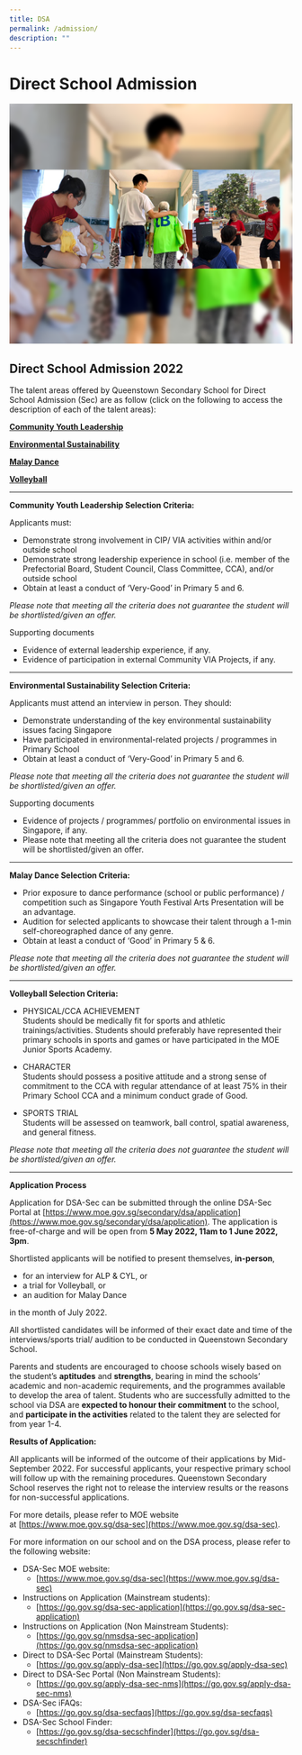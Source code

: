 ```yaml
---
title: DSA
permalink: /admission/
description: ""
---
```

Direct School Admission
=======================
![](/images/School%20Links/DSA_Pic3.png)


**Direct School Admission 2022**
--------------------------------

The talent areas offered by Queenstown Secondary School for Direct School Admission (Sec) are as follow (click on the following to access the description of each of the talent areas):

[**Community Youth Leadership**](https://staging.d33coz43hxnqna.amplifyapp.com/quick-links/school-links/learning-for-life-programme/)

[**Environmental Sustainability**](https://staging.d33coz43hxnqna.amplifyapp.com/quick-links/school-links/applied-learning-programme/)

[**Malay Dance**](https://staging.d33coz43hxnqna.amplifyapp.com/quick-links/school-links/malay-dance/)

[**Volleyball**](https://staging.d33coz43hxnqna.amplifyapp.com/quick-links/school-links/volleyball/)

----------------

**Community Youth Leadership Selection Criteria:**

Applicants must:

*   Demonstrate strong involvement in CIP/ VIA activities within and/or outside school
*   Demonstrate strong leadership experience in school (i.e. member of the Prefectorial Board, Student Council, Class Committee, CCA), and/or outside school
*   Obtain at least a conduct of ‘Very-Good’ in Primary 5 and 6.

_Please note that meeting all the criteria does not guarantee the student will be shortlisted/given an offer._

Supporting documents

*   Evidence of external leadership experience, if any.
*   Evidence of participation in external Community VIA Projects, if any.

---------------------

**Environmental Sustainability Selection Criteria:**

Applicants must attend an interview in person. They should:

*   Demonstrate understanding of the key environmental sustainability issues facing Singapore
*   Have participated in environmental-related projects / programmes in Primary School
*   Obtain at least a conduct of ‘Very-Good’ in Primary 5 and 6.

_Please note that meeting all the criteria does not guarantee the student will be shortlisted/given an offer._

Supporting documents

*   Evidence of projects / programmes/ portfolio on environmental issues in Singapore, if any.
*   Please note that meeting all the criteria does not guarantee the student will be shortlisted/given an offer.

-------------------

**Malay Dance Selection Criteria:**

*   Prior exposure to dance performance (school or public performance) / competition such as Singapore Youth Festival Arts Presentation will be an advantage.
*   Audition for selected applicants to showcase their talent through a 1-min self-choreographed dance of any genre.
*   Obtain at least a conduct of ‘Good’ in Primary 5 & 6.

_Please note that meeting all the criteria does not guarantee the student will be shortlisted/given an offer._

------------------------

**Volleyball Selection Criteria:**

*   PHYSICAL/CCA ACHIEVEMENT  
    Students should be medically fit for sports and athletic trainings/activities. Students should preferably have represented their primary schools in sports and games or have participated in the MOE Junior Sports Academy.

*   CHARACTER  
    Students should possess a positive attitude and a strong sense of commitment to the CCA with regular attendance of at least 75% in their Primary School CCA and a minimum conduct grade of Good.

*   SPORTS TRIAL  
    Students will be assessed on teamwork, ball control, spatial awareness, and general fitness.

_Please note that meeting all the criteria does not guarantee the student will be shortlisted/given an offer._

------------------

**Application Process**

Application for DSA-Sec can be submitted through the online DSA-Sec Portal at [https://www.moe.gov.sg/secondary/dsa/application](https://www.moe.gov.sg/secondary/dsa/application). The application is free-of-charge and will be open from **5 May 2022, 11am to 1 June 2022, 3pm**.

Shortlisted applicants will be notified to present themselves, **in-person**,

*   for an interview for ALP & CYL, or
*   a trial for Volleyball, or
*   an audition for Malay Dance

in the month of July 2022.

All shortlisted candidates will be informed of their exact date and time of the interviews/sports trial/ audition to be conducted in Queenstown Secondary School.

Parents and students are encouraged to choose schools wisely based on the student’s **aptitudes** and **strengths**, bearing in mind the schools’ academic and non-academic requirements, and the programmes available to develop the area of talent. Students who are successfully admitted to the school via DSA are **expected to honour their commitment** to the school, and **participate in the activities** related to the talent they are selected for from year 1-4.

**Results of Application:**

All applicants will be informed of the outcome of their applications by Mid-September 2022. For successful applicants, your respective primary school will follow up with the remaining procedures. Queenstown Secondary School reserves the right not to release the interview results or the reasons for non-successful applications.

For more details, please refer to MOE website at [https://www.moe.gov.sg/dsa-sec](https://www.moe.gov.sg/dsa-sec).

For more information on our school and on the DSA process, please refer to the following website:

 *   DSA-Sec MOE website:
        *   [https://www.moe.gov.sg/dsa-sec](https://www.moe.gov.sg/dsa-sec)
   *   Instructions on Application (Mainstream students):
        *   [https://go.gov.sg/dsa-sec-application](https://go.gov.sg/dsa-sec-application)
   *   Instructions on Application (Non Mainstream Students):
        *   [https://go.gov.sg/nmsdsa-sec-application](https://go.gov.sg/nmsdsa-sec-application)
   *   Direct to DSA-Sec Portal (Mainstream Students):
        *   [https://go.gov.sg/apply-dsa-sec](https://go.gov.sg/apply-dsa-sec)
   *   Direct to DSA-Sec Portal (Non Mainstream Students):
        *   [https://go.gov.sg/apply-dsa-sec-nms](https://go.gov.sg/apply-dsa-sec-nms)
   *   DSA-Sec iFAQs:
        *   [https://go.gov.sg/dsa-secfaqs](https://go.gov.sg/dsa-secfaqs)
   *   DSA-Sec School Finder:
        *   [https://go.gov.sg/dsa-secschfinder](https://go.gov.sg/dsa-secschfinder)